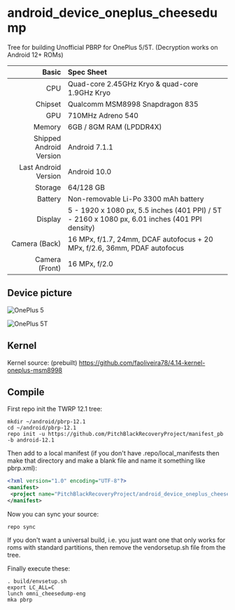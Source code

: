 # android_device_oneplus_cheesedump

Tree for building Unofficial PBRP for OnePlus 5/5T. (Decryption works on Android 12+ ROMs)

| Basic                   | Spec Sheet                                                                                                                     |
| -----------------------:|:------------------------------------------------------------------------------------------------------------------------------ |
| CPU                     | Quad-core 2.45GHz Kryo & quad-core 1.9GHz Kryo                                                                           |
| Chipset                 | Qualcomm MSM8998 Snapdragon 835                                                                                                  |
| GPU                     | 710MHz Adreno 540                                                                                                                       |
| Memory                  | 6GB / 8GM RAM (LPDDR4X)                                                                                                                     |
| Shipped Android Version | Android 7.1.1                                                                                                                            |
| Last Android Version    | Android 10.0                                                                                                                            |
| Storage                 | 64/128 GB                                                                                                                          |
| Battery                 | Non-removable Li-Po 3300 mAh battery                                                                                           |
| Display                 | 5 - 1920 x 1080 px, 5.5 inches (401 PPI) / 5T - 2160 x 1080 px, 6.01 inches (401 PPI density)                                                                              |
| Camera (Back)           | 16 MPx, f/1.7, 24mm, DCAF autofocus + 20 MPx, f/2.6, 36mm, PDAF autofocus                                                                              |
| Camera (Front)          | 16 MPx, f/2.0                                                                                                   |

## Device picture

![OnePlus 5](http://image01.oneplus.cn/ebp/201706/17/291/8dc3e3d2bd22658de5f63eeb27700a83.png "OnePlus 5 in black")

![OnePlus 5T](https://cdn.opstatics.com/store/20170907/assets/images/support/support-list/model-specs-list/details/5t-black.png "OnePlus 5T in black")

## Kernel

Kernel source: (prebuilt)
https://github.com/faoliveira78/4.14-kernel-oneplus-msm8998

## Compile

First repo init the TWRP 12.1 tree:

```
mkdir ~/android/pbrp-12.1
cd ~/android/pbrp-12.1
repo init -u https://github.com/PitchBlackRecoveryProject/manifest_pb -b android-12.1
```

Then add to a local manifest (if you don't have .repo/local_manifests then make that directory and make a blank file and name it something like pbrp.xml):

```xml
<?xml version="1.0" encoding="UTF-8"?>
<manifest>
 <project name="PitchBlackRecoveryProject/android_device_oneplus_cheesedump-pbrp" path="device/oneplus/cheesedump" remote="github" revision="android-12.1"/>
</manifest>
```

Now you can sync your source:

```
repo sync
```

If you don't want a universal build, i.e. you just want one that only works for roms with standard partitions, then remove the vendorsetup.sh file from the tree.

Finally execute these:

```
. build/envsetup.sh
export LC_ALL=C
lunch omni_cheesedump-eng
mka pbrp
```

